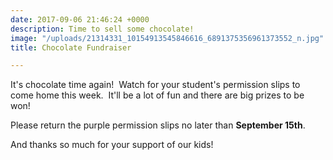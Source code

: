 ```yaml
---
date: 2017-09-06 21:46:24 +0000
description: Time to sell some chocolate!
image: "/uploads/21314331_10154913545846616_6891375356961373552_n.jpg"
title: Chocolate Fundraiser

---
```



It's chocolate time again!  Watch for your student's permission slips to come home this week.  It'll be a lot of fun and there are big prizes to be won!

Please return the purple permission slips no later than **September 15th**.

And thanks so much for your support of our kids!